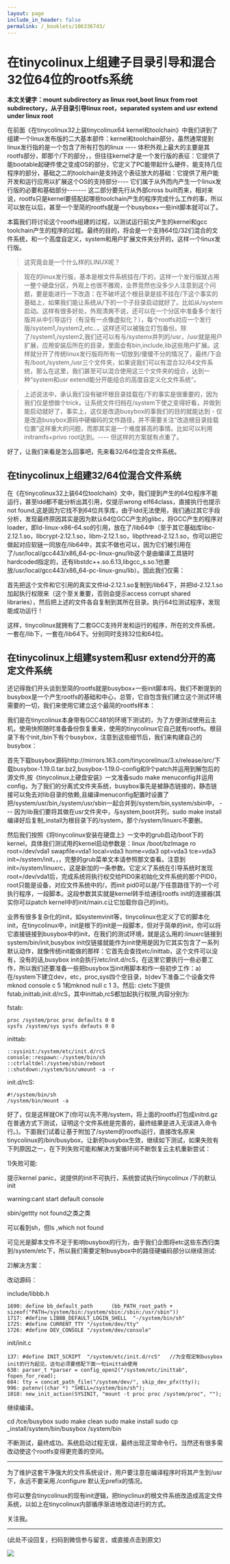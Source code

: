```yaml
---
layout: page
include_in_header: false
permalink: /_booklets/106336743/
---
```

在tinycolinux上组建子目录引导和混合32位64位的rootfs系统
=====


__本文关键字：mount subdirectory as linux root,boot linux from root subdirectory，从子目录引导linux root，separated system and usr extend under linux root__

在前面《在tinycolinux32上装tinycolinux64 kernel和toolchain》中我们讲到了组建一个linux发布版的二大基本部件：kernel和toolchain部分，虽然通常提到linux发行指的是一个包含了所有打包的linux ---- 体积外观上最大的主要是其rootfs部分，即那个/下的部分，，但往往kernel才是一个发行版的表征：它提供了能bootable起硬件使之变成OS的部分，它定义了PC能带起什么硬件，能支持几位程序的部分，基础之二的toolchain是支持这个表征放大的基础：它提供了用户能开发和运行应用以扩展这个OS的支持部分---- 它们属于从外而内产生一个linux发行版的必要和基础部分------- 这二部分要先行从外部cross built而来，相对来说，rootfs只是kernel要搭配起哪些toolchain产生的程序完成什么工作的事，所以可以放在以后，甚至一个至简的rootfs就是一个busybox+一些init脚本就可以了。

本篇我们将讨论这个rootfs组建的过程，以测试运行前文产生的kernel和gcc toolchain产生的程序的过程。最终的目的，将会是一个支持64位/32们混合的文件系统，和一个高度自定义，system和用户扩展文件夹分开的，这样一个linux发行版。

>这究竟会是一个什么样的LINUX呢？ 

>现在的linux发行版，基本是根文件系统挂在/下的，这样一个发行版就占用一整个硬盘分区，外观上也很不雅观，业界竞然也没多少人注意到这个问题，要是能进行一下改造：在不破坏这个根目录是挂不挂在/下这个事实的基础上，如果我们能让系统从/下的一个子目录启动就好了。比如从/system启动。这样有很多好处，外观清爽不说，还可以在一个分区中准备多个发行版并从中引导运行（有没有一点像虚拟化？），每个rootfs对应一个发行版/system1,/system2,etc..，这样还可以被独立打包备份。除了/system1,/system2,我们还可以有与/systemx并列的/usr，/usr就是用户扩展，应用安装后所在的目录，里面会有bin,include,lib这些用户扩展。这样就分开了传统linux发行版将所有一切放到/傻傻不分的情况了，最终/下会有/boot,/system,/usr三个文件夹，如果说我们可以有混合32/64文件系统，那么在这里，我们甚至可以混合使用这三个文件夹的组合，达到一种“system和usr extend能分开能组合的高度自定义化文件系统”。

>上述说法中，承认我们没有破坏根目录挂载在/下的事实是很重要的，因为我们仅是想做个trick，让系统文件归档在/system下使之变得好看，并做到能启动就好了，事实上，这仅是改造busybox的事我们的目的就能达到 - 仅是改造busybox源码中硬编码的文件路径，并不需要关注“改造根目录挂载位置”这样重大的问题，而那其实是一个难度甚高的事情。比如可以利用initramfs+privo root达到。---- 但这样的方案就有点重了。

 好了，让我们来看是怎么回事吧，先来看32/64位混合文件系统。

在tinycolinux上组建32/64位混合文件系统
-----

在《在tinycolinux32上装64位toolchain》文中，我们提到产生的64位程序不能运行，甚至ldd都不能分析出其引用，仅提示wrong elf64class，直接执行也提示not found,这是因为它找不到64位共享库，由于ldd无法使用，我们通过其它手段分析，发现最终原因其实是因为默认64位GCC产生的glibc，将GCC产生的程序对loader，即ld-linux-x86-64.so的引用，放在了/lib64中（至于其它基础库libc-2.12.1.so，libcrypt-2.12.1.so，libm-2.12.1.so，libpthread-2.12.1.so，你可以把它做起对应软链一同放在/lib64中，其实不做也可以，因为它们被引用在了/usr/local/gcc443/x86_64-pc-linux-gnu/lib这个是由编译工具链时hardcoded指定的，还有libstdc++.so.6.13,libgcc_s.so.1也要放/usr/local/gcc443/x86_64-pc-linux-gnu/lib）。因此我们仅需：

首先把这个文件和它引用的真实文件ld-2.12.1.so复制到/lib64下，并把ld-2.12.1.so加起执行权限来（这个至关重要，否则会提示access corrupt shared libraries），然后把上述的文件各自复制到其所在目录。执行64位测试程序，发现能成功运行！

这样，tinycolinux就拥有了二套GCC支持开发和运行的程序，所在的文件系统，一套在/lib下，一套在/lib64下。分别同时支持32位和64位。

在tinycolinux上组建system和usr extend分开的高定文件系统
-----

还记得我们开头谈到至简的rootfs就是busybox+一些init脚本吗，我们不断提到的busybox是一个产生rootfs的基础和中心，总管，它自包含我们建立这个测试环境需要的一切，我们来使用它建立这个最简的rootfs样本：

我们是在tinycolinux本身带有GCC481的环境下测试的，为了方便测试使用云主机，使用快照随时准备备份恢复重来，使用的tinycolinux它自己就有rootfs。根目录下有个init,/bin下有个busybox，注意到这些细节后，我们来构建自己的busybox：

首先下载busybox源码http://mirrors.163.com/tinycorelinux/3.x/release/src/下载busybox-1.19.0.tar.bz2,busybox-1.19.0-config和9个patch并运用到解包后的源文件,按《tinycolinux上硬盘安装》一文准备sudo make menuconfig并运用config，为了我们的分离式文件夹系统，busybox事先是被静态链接的，静态链接可以免去对lib目录的依赖,且编译menuconfig配置时设置了把/system/usr/bin,/system/usr/sbin一起合并到/system/bin,system/sbin中， --- 因为lib我们要将其做在usr文件夹中，与system,boot并列，sudo make install 编译好后复制_install为根目录下的/system，那个/system/linuxrc不要删。

然后我们按照《将tinycolinux安装在硬盘上》一文中的grub启动/boot下的kernel，具体我们测试用的kernel启动参数是：linux /boot/bzImage ro root=/dev/vda1 swapfile=vda1 local=vda3 home=vda3 opt=vda3 tce=vda3 init=/system/init，，，完整的grub菜单文本请参照那文查看。注意到init=/system/linuxrc，这是新加的一条参数。它定义了系统在引导系统时发现root=/dev/vda1后，完成系统将执行权交给PID0来初始化文件系统的那个PID0，root只能是设备，对应文件系统中的/，而init pid0可以是/下任意路径下的一个可执行程序，一段脚本。这段参数其实就是kernel转手给通往rootfs init的连接器(其实你可以patch kernel中的init/main.c让它加载你自己的init)。

业界有很多复杂化的init，如systemvinit等，tinycolinux也定义了它的脚本化init，在tinycolinux中，init是根下的init是一段脚本，但对于简单的init，你可以将它直接链接到busybox中的init，在我们的测试环境，就是这么用的:linuxrc链接到system/bin/init,busybox init仅链接就能作为init使用是因为它其实包含了一系列默认动作，就像传统init能做的那样：它首先会查找etc/inittab，这个文件可以没有，没有的话,busybox init会执行/etc/init.d/rcS，在这里它要执行一些必要工作，所以我们还要准备一些把busybox当init用脚本和作一些初步工作：a)在/system下建立dev，etc，proc,sys四个空目录，b)dev下准备二个设备文件 mknod console c 5 1和mknod null c 1 3，然后: c)etc下提供fstab,inittab,init.d/rcS，其中inittab,rcS都加起执行权限,内容分别为:

fstab:

```
proc /system/proc proc defaults 0 0
sysfs /system/sys sysfs defauts 0 0
```

inittab:

```
::sysinit:/system/etc/init.d/rcS
console::respawn:-/system/bin/sh
::ctrlaltdel:/system/sbin/reboot
::shutdown:/system/bin/umount -a -r
```

init.d/rcS:

```
#!/system/bin/sh
/system/bin/mount -a
```
 

好了，仅是这样就OK了(你可以先不用/system，将上面的rootfs打包成initrd.gz在普通方式下测试，证明这个文件系统是完善的，最终结果是进入无误进入命令行。)。下面我们试着让基于附加了/system的rootfs运行，直接改名原来tinycolinux的/bin/busybox，让新的busybox生效，继续如下测试，如果失败有下列原因之一，在下列失败可能和解决方案循环间不断恢复云主机重新尝试：

1)失败可能:

提示kernel panic，说提供的init不可执行，系统尝试执行tinycolinux /下的默认init

warning:cant start default console

sbin/gettty not found之类之类

可以看到sh，但ls ,which not found

可见光是脚本文件不足于影响busybox的行为，由于我们企图将etc这些东西归类到/system/etc下，所以我们需要定制busybox中的路径硬编码部分以继续测试: 

2)解决方案：

改动源码：

include/libbb.h

```
1690: define bb_default_path      (bb_PATH_root_path + sizeof("PATH=/system/bin:/system/sbin:/sbin:/usr/sbin"))
1717: #define LIBBB_DEFAULT_LOGIN_SHELL  "-/system/bin/sh"
1725: #define CURRENT_TTY "/system/dev/tty"
1726: #define DEV_CONSOLE "/system/dev/console"
```

init/init.c

```
137: #define INIT_SCRIPT  "/system/etc/init.d/rcS"   //为全程定制busybox 
init的行为起见，这句必须要搭配下面一句inittab使用
638: parser_t *parser = config_open2("/system/etc/inittab", fopen_for_read);
684: tty = concat_path_file("/system/dev/", skip_dev_pfx(tty));
996: putenv((char *) "SHELL=/system/bin/sh");
1018: new_init_action(SYSINIT, "mount -t proc proc /system/proc", "");
```

继续编译。

cd /tce/busybox
sudo make clean
sudo make install
sudo cp _install/system/bin/busybox /system/bin

不断测试，最终成功。系统启动过程无误，最终出现正常命令行。当然还有很多需改动使这个rootfs变得更完善的空间。

 ----------------

为了维护这套干净强大的文件系统设计，用户要注意在编译程序时将其产生到/usr下，永远不要采用./configure 默认无prefix的情况。

你可以整合tinycolinux的现有init逻辑，把tinyclinux的根文件系统改造成高定文件系统，以如上在tinycolinux内部循序渐进地改动进行的方式。

关注我。


-----


(此处不设回复，扫码到微信参与留言，或直接点击到原文)

![](/p/106336743/qrcode.png)

<!-- Markdeep: -->
<meta charset="utf-8">
<link rel="stylesheet" href="../../res/aloha.css?">

<script src="../../res/markdeep.min.js" charset="utf-8"></script>




